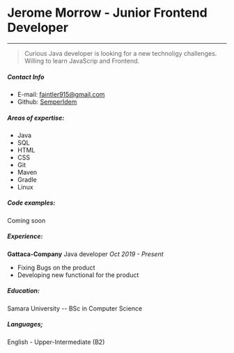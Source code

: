 # Jerome Morrow - Junior Frontend Developer

---

> Curious Java developer is looking for a new technoligy challenges. Willing to learn JavaScrip and Frontend.
 
##### Contact Info
- E-mail:  faintler915@gmail.com
- Github: [SemperIdem](https://github.com/SemperIdem/)

##### Areas of expertise:
- Java
- SQL
- HTML
- CSS
- Git
- Maven
- Gradle
- Linux

##### Code examples:
Coming soon


##### Experience: 
**Gattaca-Company**
Java developer
*Oct 2019 - Present*
- Fixing Bugs on the product
- Developing new functional for the product

##### Education: 
Samara University -- BSc in Computer Science

##### Languages;
English - Upper-Intermediate (B2)

